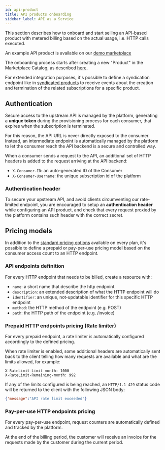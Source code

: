 ```yaml
---
id: api-product
title: API products onboarding
sidebar_label: API as a Service
---
```


This section describes how to onboard and start selling an API-based
product with metered billing based on the actual usage, i.e. HTTP calls
executed.

An example API product is available on our [demo marketplace](https://demo.cloudesire.com/281/api/api-demo)

The onboarding process starts after creating a new "Product" in the Marketplace
Catalog, as described [here](onboarding.md#applications-catalog-marketing-sales-onboarding).

For extended integration purposes, it's possible to define a syndication
endpoint like in [syndicated products](syndication.md) to receive events about
the creation and termination of the related subscriptions for a specific
product.

## Authentication

Secure access to the upstream API is managed by the platform, generating a
**unique token** during the provisioning process for each consumer, that expires
when the subscription is terminated.

For this reason, the API URL is never directly exposed to the consumer. Instead,
an intermediate endpoint is automatically managed by the platform to let the
consumer reach the API backend is a secure and controlled way.

When a consumer sends a request to the API, an additional set of HTTP headers is
added to the request arriving at the API backend:

* `X-Consumer-ID`: an auto-generated ID of the Consumer
* `X-Consumer-Username`: the unique subscription id of the platform

### Authentication header

To secure your upstream API, and avoid clients circumventing our rate-limited
endpoint, you are encouraged to setup an **authentication header** while
configuring an API product, and check that every request proxied by the platform
contains such header with the correct secret.

## Pricing models

In addition to the [standard pricing
options](onboarding.md#available-pricing-models) available on every plan, it's
possible to define a prepaid or pay-per-use pricing model based on the consumer
access count to an HTTP endpoint.

### API endpoints definition

For every HTTP endpoint that needs to be billed, create a resource with:

* `name`: a short name that describe the http endpoint
* `description`: an extended description of what the HTTP endpoint will do
* `identifier`: an unique, not-updatable identifier for this specific HTTP
  endpoint
* `method`: the HTTP method of the endpoint (e.g. POST)
* `path`: the HTTP path of the endpoint (e.g. /invoice)

### Prepaid HTTP endpoints pricing (Rate limiter)

For every prepaid endpoint, a rate limiter is automatically configured
accordingly to the defined pricing.

When rate limiter is enabled, some additional headers are automatically sent
back to the client telling how many requests are available and what are the
limits allowed, for example:

```http
X-RateLimit-Limit-month: 1000
X-RateLimit-Remaining-month: 992
```

If any of the limits configured is being reached, an `HTTP/1.1 429` status code
will be returned to the client with the following JSON body:

```json
{"message":"API rate limit exceeded"}
```

### Pay-per-use HTTP endpoints pricing

For every pay-per-use endpoint, request counters are automatically defined and
tracked by the platform.

At the end of the billing period, the customer will receive an invoice for the
requests made by the customer during the current period.
